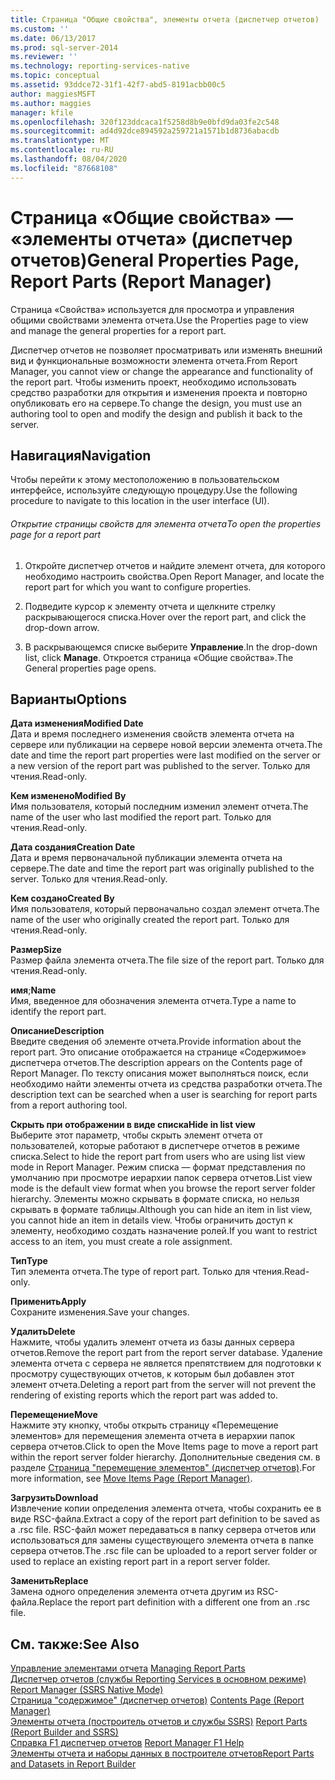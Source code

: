 ```yaml
---
title: Страница "Общие свойства", элементы отчета (диспетчер отчетов) | Документация Майкрософт
ms.custom: ''
ms.date: 06/13/2017
ms.prod: sql-server-2014
ms.reviewer: ''
ms.technology: reporting-services-native
ms.topic: conceptual
ms.assetid: 93ddce72-31f1-42f7-abd5-8191acbb00c5
author: maggiesMSFT
ms.author: maggies
manager: kfile
ms.openlocfilehash: 320f123ddcaca1f5258d8b9e0bfd9da03fe2c548
ms.sourcegitcommit: ad4d92dce894592a259721a1571b1d8736abacdb
ms.translationtype: MT
ms.contentlocale: ru-RU
ms.lasthandoff: 08/04/2020
ms.locfileid: "87668108"
---
```

# <a name="general-properties-page-report-parts-report-manager"></a><span data-ttu-id="e798d-102">Страница «Общие свойства» — «элементы отчета» (диспетчер отчетов)</span><span class="sxs-lookup"><span data-stu-id="e798d-102">General Properties Page, Report Parts (Report Manager)</span></span>
  <span data-ttu-id="e798d-103">Страница «Свойства» используется для просмотра и управления общими свойствами элемента отчета.</span><span class="sxs-lookup"><span data-stu-id="e798d-103">Use the Properties page to view and manage the general properties for a report part.</span></span>  
  
 <span data-ttu-id="e798d-104">Диспетчер отчетов не позволяет просматривать или изменять внешний вид и функциональные возможности элемента отчета.</span><span class="sxs-lookup"><span data-stu-id="e798d-104">From Report Manager, you cannot view or change the appearance and functionality of the report part.</span></span> <span data-ttu-id="e798d-105">Чтобы изменить проект, необходимо использовать средство разработки для открытия и изменения проекта и повторно опубликовать его на сервере.</span><span class="sxs-lookup"><span data-stu-id="e798d-105">To change the design, you must use an authoring tool to open and modify the design and publish it back to the server.</span></span>  
  
## <a name="navigation"></a><span data-ttu-id="e798d-106">Навигация</span><span class="sxs-lookup"><span data-stu-id="e798d-106">Navigation</span></span>  
 <span data-ttu-id="e798d-107">Чтобы перейти к этому местоположению в пользовательском интерфейсе, используйте следующую процедуру.</span><span class="sxs-lookup"><span data-stu-id="e798d-107">Use the following procedure to navigate to this location in the user interface (UI).</span></span>  
  
###### <a name="to-open-the-properties-page-for-a-report-part"></a><span data-ttu-id="e798d-108">Открытие страницы свойств для элемента отчета</span><span class="sxs-lookup"><span data-stu-id="e798d-108">To open the properties page for a report part</span></span>  
  
1.  <span data-ttu-id="e798d-109">Откройте диспетчер отчетов и найдите элемент отчета, для которого необходимо настроить свойства.</span><span class="sxs-lookup"><span data-stu-id="e798d-109">Open Report Manager, and locate the report part for which you want to configure properties.</span></span>  
  
2.  <span data-ttu-id="e798d-110">Подведите курсор к элементу отчета и щелкните стрелку раскрывающегося списка.</span><span class="sxs-lookup"><span data-stu-id="e798d-110">Hover over the report part, and click the drop-down arrow.</span></span>  
  
3.  <span data-ttu-id="e798d-111">В раскрывающемся списке выберите **Управление**.</span><span class="sxs-lookup"><span data-stu-id="e798d-111">In the drop-down list, click **Manage**.</span></span> <span data-ttu-id="e798d-112">Откроется страница «Общие свойства».</span><span class="sxs-lookup"><span data-stu-id="e798d-112">The General properties page opens.</span></span>  
  
## <a name="options"></a><span data-ttu-id="e798d-113">Варианты</span><span class="sxs-lookup"><span data-stu-id="e798d-113">Options</span></span>  
 <span data-ttu-id="e798d-114">**Дата изменения**</span><span class="sxs-lookup"><span data-stu-id="e798d-114">**Modified Date**</span></span>  
 <span data-ttu-id="e798d-115">Дата и время последнего изменения свойств элемента отчета на сервере или публикации на сервере новой версии элемента отчета.</span><span class="sxs-lookup"><span data-stu-id="e798d-115">The date and time the report part properties were last modified on the server or a new version of the report part was published to the server.</span></span> <span data-ttu-id="e798d-116">Только для чтения.</span><span class="sxs-lookup"><span data-stu-id="e798d-116">Read-only.</span></span>  
  
 <span data-ttu-id="e798d-117">**Кем изменено**</span><span class="sxs-lookup"><span data-stu-id="e798d-117">**Modified By**</span></span>  
 <span data-ttu-id="e798d-118">Имя пользователя, который последним изменил элемент отчета.</span><span class="sxs-lookup"><span data-stu-id="e798d-118">The name of the user who last modified the report part.</span></span> <span data-ttu-id="e798d-119">Только для чтения.</span><span class="sxs-lookup"><span data-stu-id="e798d-119">Read-only.</span></span>  
  
 <span data-ttu-id="e798d-120">**Дата создания**</span><span class="sxs-lookup"><span data-stu-id="e798d-120">**Creation Date**</span></span>  
 <span data-ttu-id="e798d-121">Дата и время первоначальной публикации элемента отчета на сервере.</span><span class="sxs-lookup"><span data-stu-id="e798d-121">The date and time the report part was originally published to the server.</span></span> <span data-ttu-id="e798d-122">Только для чтения.</span><span class="sxs-lookup"><span data-stu-id="e798d-122">Read-only.</span></span>  
  
 <span data-ttu-id="e798d-123">**Кем создано**</span><span class="sxs-lookup"><span data-stu-id="e798d-123">**Created By**</span></span>  
 <span data-ttu-id="e798d-124">Имя пользователя, который первоначально создал элемент отчета.</span><span class="sxs-lookup"><span data-stu-id="e798d-124">The name of the user who originally created the report part.</span></span> <span data-ttu-id="e798d-125">Только для чтения.</span><span class="sxs-lookup"><span data-stu-id="e798d-125">Read-only.</span></span>  
  
 <span data-ttu-id="e798d-126">**Размер**</span><span class="sxs-lookup"><span data-stu-id="e798d-126">**Size**</span></span>  
 <span data-ttu-id="e798d-127">Размер файла элемента отчета.</span><span class="sxs-lookup"><span data-stu-id="e798d-127">The file size of the report part.</span></span> <span data-ttu-id="e798d-128">Только для чтения.</span><span class="sxs-lookup"><span data-stu-id="e798d-128">Read-only.</span></span>  
  
 <span data-ttu-id="e798d-129">**имя**;</span><span class="sxs-lookup"><span data-stu-id="e798d-129">**Name**</span></span>  
 <span data-ttu-id="e798d-130">Имя, введенное для обозначения элемента отчета.</span><span class="sxs-lookup"><span data-stu-id="e798d-130">Type a name to identify the report part.</span></span>  
  
 <span data-ttu-id="e798d-131">**Описание**</span><span class="sxs-lookup"><span data-stu-id="e798d-131">**Description**</span></span>  
 <span data-ttu-id="e798d-132">Введите сведения об элементе отчета.</span><span class="sxs-lookup"><span data-stu-id="e798d-132">Provide information about the report part.</span></span> <span data-ttu-id="e798d-133">Это описание отображается на странице «Содержимое» диспетчера отчетов.</span><span class="sxs-lookup"><span data-stu-id="e798d-133">The description appears on the Contents page of Report Manager.</span></span> <span data-ttu-id="e798d-134">По тексту описания может выполняться поиск, если необходимо найти элементы отчета из средства разработки отчета.</span><span class="sxs-lookup"><span data-stu-id="e798d-134">The description text can be searched when a user is searching for report parts from a report authoring tool.</span></span>  
  
 <span data-ttu-id="e798d-135">**Скрыть при отображении в виде списка**</span><span class="sxs-lookup"><span data-stu-id="e798d-135">**Hide in list view**</span></span>  
 <span data-ttu-id="e798d-136">Выберите этот параметр, чтобы скрыть элемент отчета от пользователей, которые работают в диспетчере отчетов в режиме списка.</span><span class="sxs-lookup"><span data-stu-id="e798d-136">Select to hide the report part from users who are using list view mode in Report Manager.</span></span> <span data-ttu-id="e798d-137">Режим списка — формат представления по умолчанию при просмотре иерархии папок сервера отчетов.</span><span class="sxs-lookup"><span data-stu-id="e798d-137">List view mode is the default view format when you browse the report server folder hierarchy.</span></span> <span data-ttu-id="e798d-138">Элементы можно скрывать в формате списка, но нельзя скрывать в формате таблицы.</span><span class="sxs-lookup"><span data-stu-id="e798d-138">Although you can hide an item in list view, you cannot hide an item in details view.</span></span> <span data-ttu-id="e798d-139">Чтобы ограничить доступ к элементу, необходимо создать назначение ролей.</span><span class="sxs-lookup"><span data-stu-id="e798d-139">If you want to restrict access to an item, you must create a role assignment.</span></span>  
  
 <span data-ttu-id="e798d-140">**Тип**</span><span class="sxs-lookup"><span data-stu-id="e798d-140">**Type**</span></span>  
 <span data-ttu-id="e798d-141">Тип элемента отчета.</span><span class="sxs-lookup"><span data-stu-id="e798d-141">The type of report part.</span></span> <span data-ttu-id="e798d-142">Только для чтения.</span><span class="sxs-lookup"><span data-stu-id="e798d-142">Read-only.</span></span>  
  
 <span data-ttu-id="e798d-143">**Применить**</span><span class="sxs-lookup"><span data-stu-id="e798d-143">**Apply**</span></span>  
 <span data-ttu-id="e798d-144">Сохраните изменения.</span><span class="sxs-lookup"><span data-stu-id="e798d-144">Save your changes.</span></span>  
  
 <span data-ttu-id="e798d-145">**Удалить**</span><span class="sxs-lookup"><span data-stu-id="e798d-145">**Delete**</span></span>  
 <span data-ttu-id="e798d-146">Нажмите, чтобы удалить элемент отчета из базы данных сервера отчетов.</span><span class="sxs-lookup"><span data-stu-id="e798d-146">Remove the report part from the report server database.</span></span> <span data-ttu-id="e798d-147">Удаление элемента отчета с сервера не является препятствием для подготовки к просмотру существующих отчетов, к которым был добавлен этот элемент отчета.</span><span class="sxs-lookup"><span data-stu-id="e798d-147">Deleting a report part from the server will not prevent the rendering of existing reports which the report part was added to.</span></span>  
  
 <span data-ttu-id="e798d-148">**Перемещение**</span><span class="sxs-lookup"><span data-stu-id="e798d-148">**Move**</span></span>  
 <span data-ttu-id="e798d-149">Нажмите эту кнопку, чтобы открыть страницу «Перемещение элементов» для перемещения элемента отчета в иерархии папок сервера отчетов.</span><span class="sxs-lookup"><span data-stu-id="e798d-149">Click to open the Move Items page to move a report part within the report server folder hierarchy.</span></span> <span data-ttu-id="e798d-150">Дополнительные сведения см. в разделе [Страница "перемещение элементов" &#40;диспетчер отчетов&#41;](../../2014/reporting-services/move-items-page-report-manager.md).</span><span class="sxs-lookup"><span data-stu-id="e798d-150">For more information, see [Move Items Page &#40;Report Manager&#41;](../../2014/reporting-services/move-items-page-report-manager.md).</span></span>  
  
 <span data-ttu-id="e798d-151">**Загрузить**</span><span class="sxs-lookup"><span data-stu-id="e798d-151">**Download**</span></span>  
 <span data-ttu-id="e798d-152">Извлечение копии определения элемента отчета, чтобы сохранить ее в виде RSC-файла.</span><span class="sxs-lookup"><span data-stu-id="e798d-152">Extract a copy of the report part definition to be saved as a .rsc file.</span></span> <span data-ttu-id="e798d-153">RSC-файл может передаваться в папку сервера отчетов или использоваться для замены существующего элемента отчета в папке сервера отчетов.</span><span class="sxs-lookup"><span data-stu-id="e798d-153">The .rsc file can be uploaded to a report server folder or used to replace an existing report part in a report server folder.</span></span>  
  
 <span data-ttu-id="e798d-154">**Заменить**</span><span class="sxs-lookup"><span data-stu-id="e798d-154">**Replace**</span></span>  
 <span data-ttu-id="e798d-155">Замена одного определения элемента отчета другим из RSC-файла.</span><span class="sxs-lookup"><span data-stu-id="e798d-155">Replace the report part definition with a different one from an .rsc file.</span></span>  
  
## <a name="see-also"></a><span data-ttu-id="e798d-156">См. также:</span><span class="sxs-lookup"><span data-stu-id="e798d-156">See Also</span></span>  
 <span data-ttu-id="e798d-157">[Управление элементами отчета](report-design/managing-report-parts.md) </span><span class="sxs-lookup"><span data-stu-id="e798d-157">[Managing Report Parts](report-design/managing-report-parts.md) </span></span>  
 <span data-ttu-id="e798d-158">[Диспетчер отчетов (службы Reporting Services в основном режиме)](../../2014/reporting-services/report-manager-ssrs-native-mode.md) </span><span class="sxs-lookup"><span data-stu-id="e798d-158">[Report Manager  &#40;SSRS Native Mode&#41;](../../2014/reporting-services/report-manager-ssrs-native-mode.md) </span></span>  
 <span data-ttu-id="e798d-159">[Страница "содержимое" &#40;диспетчер отчетов&#41;](../../2014/reporting-services/contents-page-report-manager.md) </span><span class="sxs-lookup"><span data-stu-id="e798d-159">[Contents Page &#40;Report Manager&#41;](../../2014/reporting-services/contents-page-report-manager.md) </span></span>  
 <span data-ttu-id="e798d-160">[Элементы отчета &#40;построитель отчетов и службы SSRS&#41;](report-parts-report-builder-and-ssrs.md) </span><span class="sxs-lookup"><span data-stu-id="e798d-160">[Report Parts &#40;Report Builder and SSRS&#41;](report-parts-report-builder-and-ssrs.md) </span></span>  
 <span data-ttu-id="e798d-161">[Справка F1 диспетчер отчетов](../../2014/reporting-services/report-manager-f1-help.md) </span><span class="sxs-lookup"><span data-stu-id="e798d-161">[Report Manager F1 Help](../../2014/reporting-services/report-manager-f1-help.md) </span></span>  
 [<span data-ttu-id="e798d-162">Элементы отчета и наборы данных в построителе отчетов</span><span class="sxs-lookup"><span data-stu-id="e798d-162">Report Parts and Datasets in Report Builder</span></span>](report-data/report-parts-and-datasets-in-report-builder.md)  
  
  
